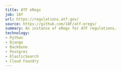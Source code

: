 ```yaml
---
title: ATF eRegs
job: 18f
url: https://regulations.atf.gov/
source: https://github.com/18F/atf-eregs/
summary: An instance of eRegs for ATF regulations.
technology:
- Python
- Django
- Backbone
- Postgres
- ElasticSearch
- Cloud Foundry
---
```


